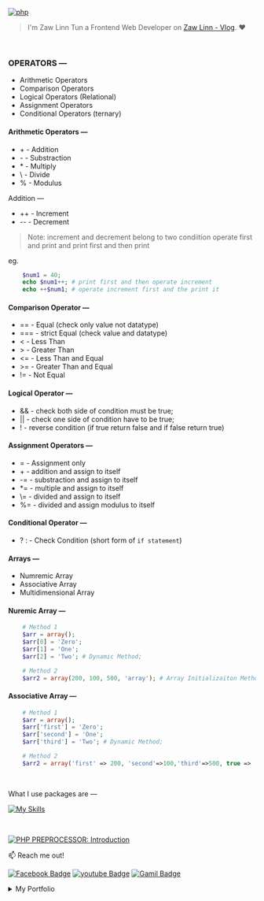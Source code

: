 [![php](https://img.shields.io/badge/PHP-000?style=for-the-badge—=ko-fi—=white)](#)

> I'm Zaw Linn Tun a Frontend Web Developer on [Zaw Linn - Vlog](https://www.youtube.com/@zawlinn-vlog). :heart:

<!-- #### PROJECT SIMPLE &mdash; -->

<!-- ![PROJECT_IMG](./assets/img/sample.png) -->

<br/>

### OPERATORS &mdash;

- Arithmetic Operators
- Comparison Operators
- Logical Operators (Relational)
- Assignment Operators
- Conditional Operators (ternary)

#### Arithmetic Operators &mdash;

- \+ - Addition
- \- - Substraction
- \* - Multiply
- \\ - Divide
- \% - Modulus

Addition &mdash;

- \++ - Increment 
- \-- - Decrement

> Note: increment and decrement belong to two condiition operate first and print and print first and then print

eg.

```php
    $num1 = 40;
    echo $num1++; # print first and then operate increment
    echo ++$num1; # operate increment first and the print it
```

#### Comparison Operator &mdash;
- \== - Equal (check only value not datatype)
- \=== - strict Equal (check value and datatype)
- \< - Less Than
- \> - Greater Than
- \<= - Less Than and Equal
- \>= - Greater Than and Equal
- \!= - Not Equal


#### Logical Operator &mdash;
- \&& - check both side of condition must be true;
- \|| - check one side of condition have to be true;
- \!  - reverse condition (if true return false and if false return true)

#### Assignment Operators &mdash;
- \= - Assignment only
- \+ - addition and assign to itself
- \-= - substraction and assign to itself
- \*= - multiple and assign to itself
- \\= - divided and assign to itself
- \%= - divided and assign modulus to itself

#### Conditional Operator &mdash;

- \? : - Check Condition (short form of `if statement`)


#### Arrays &mdash;

- Numremic Array
- Associative Array
- Multidimensional Array

#### Nuremic Array &mdash;
```php
    # Method 1
    $arr = array();
    $arr[0] = 'Zero';
    $arr[1] = 'One';
    $arr[2] = 'Two'; # Dynamic Method;

    # Method 2
    $arr2 = array(200, 100, 500, 'array'); # Array Initializaiton Method
```
#### Associative Array &mdash;
```php
    # Method 1
    $arr = array();
    $arr['first'] = 'Zero';
    $arr['second'] = 'One';
    $arr['third'] = 'Two'; # Dynamic Method;

    # Method 2
    $arr2 = array('first' => 200, 'second'=>100,'third'=>500, true => 'array'); # Array Initializaiton Method
```

<br>

<!-- ![Screenshot of Project](./s1.png) -->

What I use packages are &mdash;

[![My Skills](https://skillicons.dev/icons?i=mysql,npm,git,github,vscode&perline=3)](https://skillicons.dev) 

<br>

[![PHP PREPROCESSOR: Introduction](https://img.shields.io/badge/PHP_PREPROCESSOR_—-000?style=for-the-badge—=ko-fi—=white)](#)

📫 Reach me out!

[![Facebook Badge](https://img.shields.io/badge/-@zawlinn_vlog-1ca0f1?style=flat&labelColor=1ca0f1&logo=facebook&logoColor=white&link=https://faebook.com/zawlinn_profile)](https://facebook.com/zawlinn.vlog)
[![youtube Badge](https://img.shields.io/badge/-zawlinn_vlog-c0392b?style=flat&labelColor=c0392b&logo=youtube&logoColor=white)](https://youtube.com/@zawlinn-vlog)
[![Gamil Badge](https://img.shields.io/badge/-zawlinn.profile-c0392b?style=flat&labelColor=c0392b&logo=gmail&logoColor=white)](mailto:zawlinn.profile@gmail.com)

<!-- TODO: Add last video link -->

<details>
    <summary>
        My Portfolio
    </summary>
    <br/>

- :earth_asia: I’m currently working at @Mae Sot Market as a sale staff
- :computer: Most used line of code git commit -m "Initial Commit"
- :brain: I’m looking for help with Outstanding Video ideas.
- :mailbox_with_mail: How to reach me: zawlinn.profile@gmail.com.
- :heart: In a relationship with React
</details>


